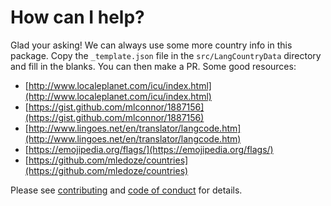 # How can I help?

Glad your asking! We can always use some more country info in this package. Copy the `_template.json` file in
the `src/LangCountryData` directory and fill in the blanks. You can then make a PR.
Some good resources:

* [http://www.localeplanet.com/icu/index.html](http://www.localeplanet.com/icu/index.html)
* [https://gist.github.com/mlconnor/1887156](https://gist.github.com/mlconnor/1887156)
* [http://www.lingoes.net/en/translator/langcode.htm](http://www.lingoes.net/en/translator/langcode.htm)
* [https://emojipedia.org/flags/](https://emojipedia.org/flags/)
* [https://github.com/mledoze/countries](https://github.com/mledoze/countries)

Please see [contributing](/contribute/contribution)
and [code of conduct](https://github.com/stefro/laravel-lang-country/blob/master/CODE_OF_CONDUCT.md) for details.
